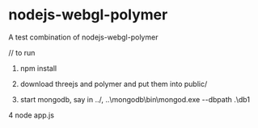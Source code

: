 nodejs-webgl-polymer
====================

A test combination of nodejs-webgl-polymer

//
to run
1. npm install

2. download threejs and polymer and put them into public/


3. start mongodb, say in ../, 
   ..\mongodb\bin\mongod.exe --dbpath .\db1

4 node app.js
